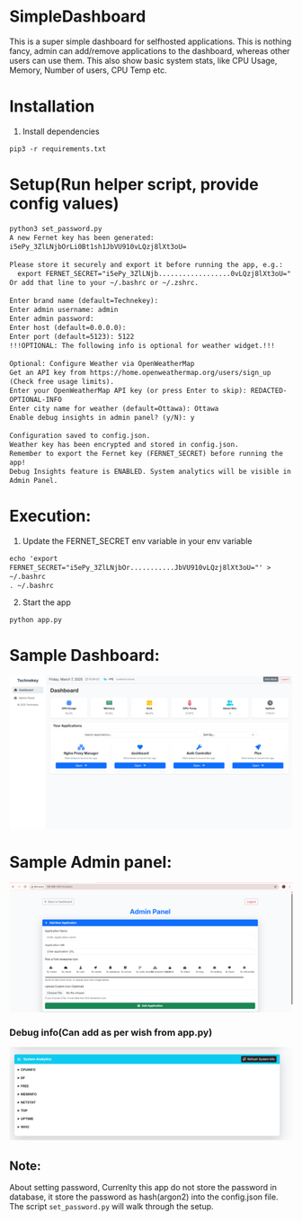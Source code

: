 # SimpleDashboard
This is a super simple dashboard for selfhosted applications. This is nothing fancy, admin can add/remove applications to the dashboard, whereas other users can use them. This also show basic system stats, like CPU Usage, Memory, Number of users, CPU Temp etc. 



# Installation

1. Install dependencies

```
pip3 -r requirements.txt
```

# Setup(Run helper script, provide config values)

```
python3 set_password.py
A new Fernet key has been generated:
i5ePy_3ZlLNjbOrLi0Bt1sh1JbVU910vLQzj8lXt3oU=

Please store it securely and export it before running the app, e.g.:
  export FERNET_SECRET="i5ePy_3ZlLNjb..................0vLQzj8lXt3oU="
Or add that line to your ~/.bashrc or ~/.zshrc.

Enter brand name (default=Technekey):
Enter admin username: admin
Enter admin password:
Enter host (default=0.0.0.0):
Enter port (default=5123): 5122
!!!OPTIONAL: The following info is optional for weather widget.!!!

Optional: Configure Weather via OpenWeatherMap
Get an API key from https://home.openweathermap.org/users/sign_up (Check free usage limits).
Enter your OpenWeatherMap API key (or press Enter to skip): REDACTED-OPTIONAL-INFO
Enter city name for weather (default=Ottawa): Ottawa
Enable debug insights in admin panel? (y/N): y

Configuration saved to config.json.
Weather key has been encrypted and stored in config.json.
Remember to export the Fernet key (FERNET_SECRET) before running the app!
Debug Insights feature is ENABLED. System analytics will be visible in Admin Panel.

```

# Execution: 
1. Update the FERNET_SECRET env variable in your env variable

```
echo 'export FERNET_SECRET="i5ePy_3ZlLNjbOr...........JbVU910vLQzj8lXt3oU="' > ~/.bashrc
. ~/.bashrc
```

2. Start the app

```
python app.py
```

# Sample Dashboard:

![Screenshot](assets/sample_dashboard_v1.png)


# Sample Admin panel:
![Screenshot](assets/sample_dashboard_v2.png)

### Debug info(Can add as per wish from app.py)
![Screenshot](assets/sample_dashboard_v3.png)


## Note: 
About setting password, Currenlty this app do not store the password in database, it store the password as hash(argon2) into the config.json file.  The script `set_password.py` will walk through the setup. 
